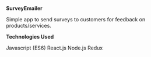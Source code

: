 **SurveyEmailer**

Simple app to send surveys to customers for feedback on products/services.

**Technologies Used**

Javascript (ES6)
React.js
Node.js
Redux

